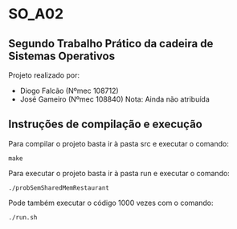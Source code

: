 # SO_A02
## Segundo Trabalho Prático da cadeira de Sistemas Operativos
Projeto realizado por:
- Diogo Falcão (Nºmec 108712)
- José Gameiro (Nºmec 108840)
Nota: Ainda não atribuída

## Instruções de compilação e execução
Para compilar o projeto basta ir à pasta src e executar o comando:
```
make
```
Para executar o projeto basta ir à pasta run e executar o comando:
```
./probSemSharedMemRestaurant
```
Pode também executar o código 1000 vezes com o comando:
```
./run.sh
```

